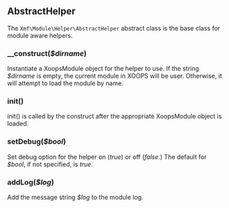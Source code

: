 ## AbstractHelper

The `Xmf\Module\Helper\AbstractHelper` abstract class is the base class for module aware helpers.

### __construct(*$dirname*)

Instantiate a XoopsModule object for the helper to use. If the string *$dirname* is empty, the current
module in XOOPS will be user. Otherwise, it will attempt to load the module by name.

### init()

init() is called by the construct after the appropriate XoopsModule object is loaded.

### setDebug(*$bool*)

Set debug option for the helper on (*true*) or off (*false*.)
The default for *$bool*, if not specified, is *true*.

### addLog(*$log*)

Add the message string *$log* to the module log.

